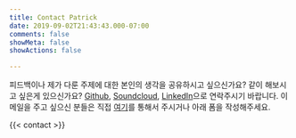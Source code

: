 ```yaml
---
title: Contact Patrick
date: 2019-09-02T21:43:43.000-07:00
comments: false
showMeta: false
showActions: false

---
```

피드백이나 제가 다룬 주제에 대한 본인의 생각을 공유하시고 싶으신가요? 같이 해보시고 싶은게 있으신가요? [Github](https://github.com/patyoon), [Soundcloud](https://www.soundcloud.com/djscrapmetal), [LinkedIn](https://www.linkedin.com/in/patyoon)으로 연락주시기 바랍니다. 이메일을 주고 싶으신 분들은 직접 <a href="https://bit.ly/email-patyoon" onclick="popup=window.open('https://bit.ly/email-patyoon','mailhidepopup','width=580,height=635'); return false;">여기</a>를 통해서 주시거나 아래 폼을 작성해주세요.

{{< contact >}}